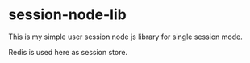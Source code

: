 # session-node-lib

This is my simple user session node js library for single session mode.

Redis is used here as session store.
